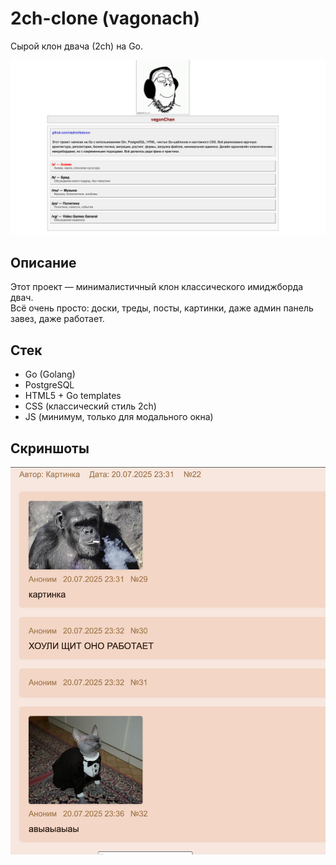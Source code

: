# 2ch-clone (vagonach)

Сырой клон двача (2ch) на Go.

![Главная страница](images/index.png)

## Описание

Этот проект — минималистичный клон классического имиджборда двач.  
Всё очень просто: доски, треды, посты, картинки, даже
админ панель завез, даже работает.

## Стек

- Go (Golang)
- PostgreSQL
- HTML5 + Go templates
- CSS (классический стиль 2ch)
- JS (минимум, только для модального окна)

## Скриншоты

![Главная страница](images/working.png)
